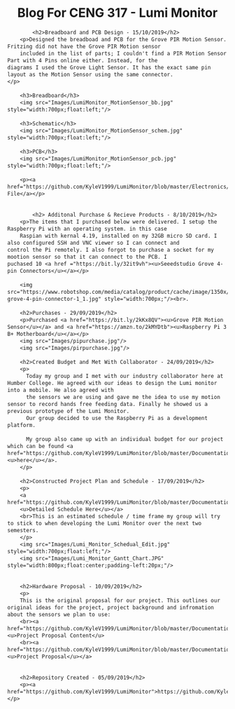 <html>
		<center><h1>Blog For CENG 317 - Lumi Monitor</h1></center>
	
	        <h2>Breadboard and PCB Design - 15/10/2019</h2>
		<p>Designed the breadboad and PCB for the Grove PIR Motion Sensor. Fritzing did not have the Grove PIR Motion sensor
		included in the list of parts; I couldn't find a PIR Motion Sensor Part with 4 Pins online either. Instead, for the                     diagrams I used the Grove Light Sensor. It has the exact same pin layout as the Motion Sensor using the same connector.                  </p>
		
		<h3>Breadboard</h3>
		<img src="Images/LumiMonitor_MotionSensor_bb.jpg" style="width:700px;float:left;"/>
		
		<h3>Schematic</h3>
		<img src="Images/LumiMonitor_MotionSensor_schem.jpg" style="width:700px;float:left;"/>
		
		<h3>PCB</h3>
		<img src="Images/LumiMonitor_MotionSensor_pcb.jpg" style="width:700px;float:left;"/>
		
		<p><a href="https://github.com/KyleV1999/LumiMonitor/blob/master/Electronics/LumiMonitor_MotionSensor.fzz">Fritzing File</a></p>
		
			
	        <h2> Additonal Purchase & Recieve Products - 8/10/2019</h2>
		<p>The items that I purchased below were delivered. I setup the Raspberry Pi with an operating system. in this case
		Raspian with kernal 4.19, installed on my 32GB micro SD card. I also configured SSH and VNC viewer so I can connect and 			control the Pi remotely. I also forgot to purchase a socket for my mootion sensor so that it can connect to the PCB. I                   puchased 10 <a href ="https://bit.ly/32it9vh"><u>Seeedstudio Grove 4-pin Connectors</u></a></p>
		
		<img src="https://www.robotshop.com/media/catalog/product/cache/image/1350x/9df78eab33525d08d6e5fb8d27136e95/s/e/seeedstudio-grove-4-pin-connector-1_1.jpg" style="width:700px;"/><br>.
	
		<h2>Purchases - 29/09/2019</h2>
		<p>Purchased <a href="https://bit.ly/2kKx8QV"><u>Grove PIR Motion Sensor</u></a> and <a href="https://amzn.to/2kMYDtb"><u>Raspberry Pi 3 B+ Motherboard</u></a></p>
		<img src="Images/pipurchase.jpg"/>
		<img src="Images/pirpurchase.jpg"/>
		
		<h2>Created Budget and Met With Collaborator - 24/09/2019</h2>
		<p>
		  Today my group and I met with our industry collaborator here at Humber College. He agreed with our ideas to design the Lumi monitor into a mobile. He also agreed with 
		  the sensors we are using and gave me the idea to use my motion sensor to record hands free feeding data. Finally he showed us a previous prototype of the Lumi Monitor. 
		  Our group decided to use the Raspberry Pi as a development platform. 
			
		  My group also came up with an individual budget for our project which can be found <a href="https://github.com/KyleV1999/LumiMonitor/blob/master/Documentation/Lumi%20Monitor%20Budget.pdf"><u>here</u></a>.
		</p>
				
		<h2>Constructed Project Plan and Schedule - 17/09/2019</h2>
		<p>
		<a href="https://github.com/KyleV1999/LumiMonitor/blob/master/Documentation/Project%20Schedual.pdf">
		<u>Detailed Schedule Here</u></a>
		<br>This is an estimated schedule / time frame my group will try to stick to when developing the Lumi Monitor over the next two semesters.
		</p>
		<img src="Images/Lumi_Monitor_Schedual_Edit.jpg" style="width:700px;float:left;"/>
		<img src="Images/Lumi_Monitor_Gantt_Chart.JPG" style="width:800px;float:center;padding-left:20px;"/>
		
		
		<h2>Hardware Proposal - 10/09/2019</h2>
		<p>
		This is the original proposal for our project. This outlines our original ideas for the project, project background and infromation about the sensors we plan to use:
		<br><a href="https://github.com/KyleV1999/LumiMonitor/blob/master/Documentation/ProposalContentKyleVodurisRev03.pdf"><u>Project Proposal Content</u>
		<br><a href="https://github.com/KyleV1999/LumiMonitor/blob/master/Documentation/ProjectProposalKyleVodurisRev03.pdf"><u>Project Proposal</u></a>
		
		
		<h2>Repository Created - 05/09/2019</h2>
		<p><a href="https://github.com/KyleV1999/LumiMonitor">https://github.com/KyleV1999/LumiMonitor</a></p>
		
		
<!--</html>-->
			



	
		

